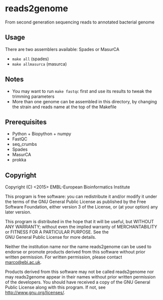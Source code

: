 reads2genome
============

From second generation sequencing reads to annotated bacterial genome

Usage
-----

There are two assemblers available: Spades or MasurCA

* `make all` (spades)
* `make allmasurca` (masurca)

Notes
-----

* You may want to run `make fastqc` first and use its results to tweak the trimming parameters
* More than one genome can be assembled in this directory, by changing the strain and reads name at the top of the Makefile

Prerequisites
-------------

* Python + Biopython + numpy
* FastQC
* seq_crumbs
* Spades
* MasurCA
* prokka

Copyright
---------

Copyright (C) <2015> EMBL-European Bioinformatics Institute

This program is free software: you can redistribute it and/or
modify it under the terms of the GNU General Public License as
published by the Free Software Foundation, either version 3 of
the License, or (at your option) any later version.

This program is distributed in the hope that it will be useful,
but WITHOUT ANY WARRANTY; without even the implied warranty of
MERCHANTABILITY or FITNESS FOR A PARTICULAR PURPOSE. See the   
GNU General Public License for more details.

Neither the institution name nor the name reads2genome
can be used to endorse or promote products derived from
this software without prior written permission.
For written permission, please contact <marco@ebi.ac.uk>.

Products derived from this software may not be called reads2genome
nor may reads2genome appear in their names without prior written
permission of the developers. You should have received a copy
of the GNU General Public License along with this program.
If not, see <http://www.gnu.org/licenses/>.
